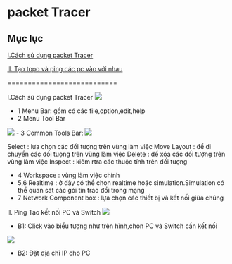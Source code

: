 # packet Tracer

## Mục lục

[I.Cách sử dụng packet Tracer](#1)

[II. Tạo topo và ping các pc vào với nhau ](#2)

 ===========================

 I.Cách sử dụng packet Tracer
<img src="https://imgur.com/NFSLuKj.jpg">

- 1 Menu Bar: gồm có các file,option,edit,help
- 2 Menu Tool Bar
<img src="https://imgur.com/MFHWQzV.jpg">
- 3 Common Tools Bar:

<img src="https://imgur.com/xy4Uwpi.jpg">

 Select : lựa chọn các đối tượng trên vùng làm việc 
 Move Layout : để di chuyển các đối tuọng trên vùng làm việc
 Delete : để xóa các đối tượng trên vùng làm việc 
 Inspect : kiêm rtra các thuộc tính trên đối tượng
- 4 Workspace : vùng làm việc chính 
- 5,6 Realtime : ở đây có thể chọn realtime hoặc simulation.Simulation có thể quan sát các gói tin trao đổi trong mạng 
- 7 Network Component box : lựa chọn các thiết bị và kết nối giữa chúng 

II. Ping
Tạo kết nối PC và Switch
<img src="https://imgur.com/xZ40abI.jpg">
- B1: Click vào biểu tượng như trên hình,chọn PC  và Switch cần kết nối

<img src="https://imgur.com/619VwpX.jpg">

- B2: Đặt địa chỉ IP cho PC

